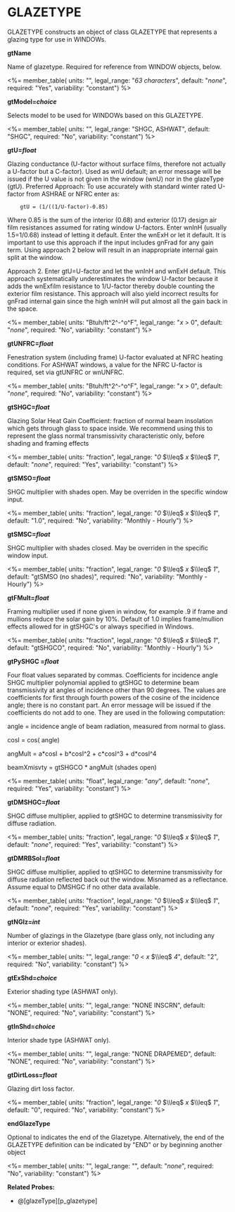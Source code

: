 # GLAZETYPE

GLAZETYPE constructs an object of class GLAZETYPE that represents a glazing type for use in WINDOWs.

**gtName**

Name of glazetype. Required for reference from WINDOW objects, below.

<%= member_table(
units: "",
legal_range: "_63 characters_",
default: "_none_",
required: "Yes",
variability: "constant")
%>

**gtModel=_choice_**

Selects model to be used for WINDOWs based on this GLAZETYPE.

<%= member_table(
units: "",
legal_range: "SHGC, ASHWAT",
default: "SHGC",
required: "No",
variability: "constant")
%>

**gtU=_float_**

Glazing conductance (U-factor without surface films, therefore not actually a U-factor but a C-factor). Used as wnU default; an error message will be issued if the U value is not given in the window (wnU) nor in the glazeType (gtU). <!-- TODO: rename gtC? (Also wnU s/b wnC?) 7-2011 --> Preferred Approach: To use accurately with standard winter rated U-factor from ASHRAE or NFRC enter as:

        gtU = (1/((1/U-factor)-0.85)

Where 0.85 is the sum of the interior (0.68) and exterior (0.17) design air film resistances assumed for rating window U-factors. Enter wnInH (usually 1.5=1/0.68) instead of letting it default. Enter the wnExH or let it default. It is important to use this approach if the input includes gnFrad for any gain term. Using approach 2 below will result in an inappropriate internal gain split at the window.

Approach 2. Enter gtU=U-factor and let the wnInH and wnExH default. This approach systematically underestimates the window U-factor because it adds the wnExfilm resistance to 1/U-factor thereby double counting the exterior film resistance. This approach will also yield incorrect results for gnFrad internal gain since the high wnInH will put almost all the gain back in the space.

<%= member_table(
units: "Btuh/ft^2^-^o^F",
legal_range: "_x_ $>$ 0",
default: "_none_",
required: "No",
variability: "constant")
%>

**gtUNFRC=_float_**

Fenestration system (including frame) U-factor evaluated at NFRC heating conditions. For ASHWAT windows, a value for the NFRC U-factor is required, set via gtUNFRC or wnUNFRC.

<%= member_table(
units: "Btuh/ft^2^-^o^F",
legal_range: "_x_ $>$ 0",
default: "_none_",
required: "No",
variability: "constant")
%>

**gtSHGC=_float_**

Glazing Solar Heat Gain Coefficient: fraction of normal beam insolation which gets through glass to space inside. We recommend using this to represent the glass normal transmissivity characteristic only, before shading and framing effects

<%= member_table(
units: "fraction",
legal_range: "_0_ $\\leq$ _x_ $\\leq$ _1_",
default: "_none_",
required: "Yes",
variability: "constant")
%>

**gtSMSO=_float_**

SHGC multiplier with shades open. May be overriden in the specific window input.

<%= member_table(
units: "fraction",
legal_range: "_0_ $\\leq$ _x_ $\\leq$ _1_",
default: "1.0",
required: "No",
variability: "Monthly - Hourly")
%>

**gtSMSC=_float_**

SHGC multiplier with shades closed. May be overriden in the specific window input.

<%= member_table(
units: "fraction",
legal_range: "_0_ $\\leq$ _x_ $\\leq$ _1_",
default: "gtSMSO (no shades)",
required: "No",
variability: "Monthly - Hourly")
%>

**gtFMult=_float_**

Framing multiplier used if none given in window, for example .9 if frame and mullions reduce the solar gain by 10%. Default of 1.0 implies frame/mullion effects allowed for in gtSHGC's or always specified in Windows.

<%= member_table(
units: "fraction",
legal_range: "_0_ $\\leq$ _x_ $\\leq$ _1_",
default: "gtSHGCO",
required: "No",
variability: "Monthly - Hourly")
%>

**gtPySHGC =_float_**

Four float values separated by commas. Coefficients for incidence angle SHGC multiplier polynomial applied to gtSHGC to determine beam transmissivity at angles of incidence other than 90 degrees. The values are coefficients for first through fourth powers of the cosine of the incidence angle; there is no constant part. An error message will be issued if the coefficients do not add to one. They are used in the following computation:

angle = incidence angle of beam radiation, measured from normal to glass.

cosI = cos( angle)

angMult = a\*cosI + b\*cosI\^2 + c\*cosI\^3 + d\*cosI\^4

beamXmisvty = gtSHGCO \* angMult (shades open)

<%= member_table(
units: "float",
legal_range: "_any_",
default: "_none_",
required: "Yes",
variability: "constant")
%>

**gtDMSHGC=_float_**

SHGC diffuse multiplier, applied to gtSHGC to determine transmissivity for diffuse radiation.

<%= member_table(
units: "fraction",
legal_range: "_0_ $\\leq$ _x_ $\\leq$ _1_",
default: "_none_",
required: "Yes",
variability: "constant")
%>

**gtDMRBSol=_float_**

SHGC diffuse multiplier, applied to qtSHGC to determine transmissivity for diffuse radiation reflected back out the window. Misnamed as a reflectance. Assume equal to DMSHGC if no other data available.

<%= member_table(
units: "fraction",
legal_range: "_0_ $\\leq$ _x_ $\\leq$ _1_",
default: "_none_",
required: "Yes",
variability: "constant")
%>

**gtNGlz=_int_**

Number of glazings in the Glazetype (bare glass only, not including any interior or exterior shades).

<%= member_table(
units: "",
legal_range: "_0_ $<$ _x_ $\\leq$ _4_",
default: "2",
required: "No",
variability: "constant")
%>

**gtExShd=_choice_**

Exterior shading type (ASHWAT only).

<%= member_table(
units: "",
legal_range: "NONE INSCRN",
default: "NONE",
required: "No",
variability: "constant")
%>

**gtInShd=_choice_**

Interior shade type (ASHWAT only).

<%= member_table(
units: "",
legal_range: "NONE DRAPEMED",
default: "NONE",
required: "No",
variability: "constant")
%>

**gtDirtLoss=_float_**

Glazing dirt loss factor.

<%= member_table(
units: "fraction",
legal_range: "_0_ $\\leq$ _x_ $\\leq$ _1_",
default: "0",
required: "No",
variability: "constant")
%>

**endGlazeType**

Optional to indicates the end of the Glazetype. Alternatively, the end of the GLAZETYPE definition can be indicated by "END" or by beginning another object

<%= member_table(
units: "",
legal_range: "",
default: "_none_",
required: "No",
variability: "constant")
%>

**Related Probes:**

- @[glazeType][p_glazetype]
